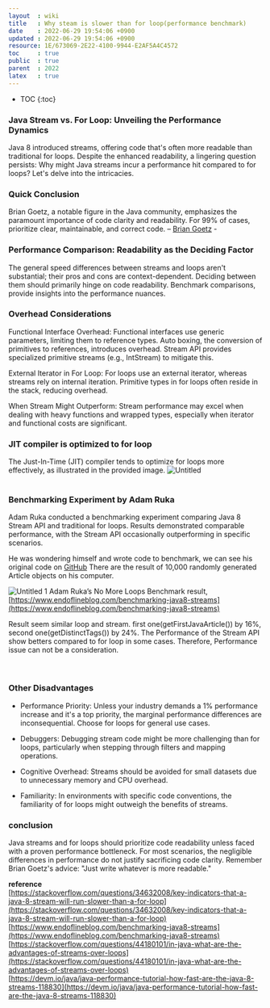 ```yaml
---
layout  : wiki
title   : Why steam is slower than for loop(performance benchmark)
date    : 2022-06-29 19:54:06 +0900
updated : 2022-06-29 19:54:06 +0900
resource: 1E/673069-2E22-4100-9944-E2AF5A4C4572
toc     : true
public  : true
parent  : 2022
latex   : true
---
```

* TOC
{:toc}

### **Java Stream vs. For Loop: Unveiling the Performance Dynamics**
Java 8 introduced streams, offering code that's often more readable than traditional for loops. Despite the enhanced 
readability, a lingering question persists: Why might Java streams incur a performance hit compared to for loops? 
Let's delve into the intricacies.


### **Quick Conclusion**  
Brian Goetz, a notable figure in the Java community, emphasizes the paramount importance of code clarity and readability. 
For 99% of cases, prioritize clear, maintainable, and correct code.
– [Brian Goetz](https://stackoverflow.com/users/3553087/brian-goetz) -

### **Performance Comparison: Readability as the Deciding Factor**
The general speed differences between streams and loops aren't substantial; their pros and cons are context-dependent. 
Deciding between them should primarily hinge on code readability. Benchmark comparisons, provide insights into the performance 
nuances.

### **Overhead Considerations**  
Functional Interface Overhead:
Functional interfaces use generic parameters, limiting them to reference types. Auto boxing, the conversion of primitives 
to references, introduces overhead. Stream API provides specialized primitive streams (e.g., IntStream) to mitigate this.

External Iterator in For Loop:
For loops use an external iterator, whereas streams rely on internal iteration. Primitive types in for loops often reside 
in the stack, reducing overhead.

When Stream Might Outperform:
Stream performance may excel when dealing with heavy functions and wrapped types, especially when iterator and functional 
costs are significant.

### **JIT compiler is optimized to for loop**  
The Just-In-Time (JIT) compiler tends to optimize for loops more effectively, as illustrated in the provided image.
![Untitled](https://user-images.githubusercontent.com/72185011/206899755-b4286de3-c8b5-44f1-8dec-6c49a17c8496.png)
<br>
<br>

### **Benchmarking Experiment by Adam Ruka**  
Adam Ruka conducted a benchmarking experiment comparing Java 8 Stream API and traditional for loops. Results demonstrated 
comparable performance, with the Stream API occasionally outperforming in specific scenarios.

He was wondering himself and wrote code to benchmark, we can see his original code on [GitHub](https://github.com/skinny85/no-more-loops-benchmark)
There are the result of 10,000 randomly generated Article objects on his computer.

![Untitled 1](https://user-images.githubusercontent.com/72185011/206899762-190c88b7-22c6-4c0e-9b4f-506c878e1025.png)
Adam Ruka’s No More Loops Benchmark result, [https://www.endoflineblog.com/benchmarking-java8-streams](https://www.endoflineblog.com/benchmarking-java8-streams)

Result seem similar loop and stream. first one(getFirstJavaArticle()) by 16%, second one(getDistinctTags()) by 24%. 
The Performance of the Stream API show betters compared to for loop in some cases. Therefore, Performance issue can not 
be a consideration.
<br>  
<br>

### **Other Disadvantages**
- Performance Priority:
Unless your industry demands a 1% performance increase and it's a top priority, 
the marginal performance differences are inconsequential. Choose for loops for general use cases.

- Debuggers:
Debugging stream code might be more challenging than for loops, particularly when stepping through filters and mapping 
operations.

- Cognitive Overhead:
Streams should be avoided for small datasets due to unnecessary memory and CPU overhead.

- Familiarity:
In environments with specific code conventions, the familiarity of for loops might outweigh the benefits of streams.

### **conclusion**
Java streams and for loops should prioritize code readability unless faced with a proven performance bottleneck. 
For most scenarios, the negligible differences in performance do not justify sacrificing code clarity. 
Remember Brian Goetz's advice: "Just write whatever is more readable."

**reference**  
[https://stackoverflow.com/questions/34632008/key-indicators-that-a-java-8-stream-will-run-slower-than-a-for-loop](https://stackoverflow.com/questions/34632008/key-indicators-that-a-java-8-stream-will-run-slower-than-a-for-loop)    
[https://www.endoflineblog.com/benchmarking-java8-streams](https://www.endoflineblog.com/benchmarking-java8-streams)    
[https://stackoverflow.com/questions/44180101/in-java-what-are-the-advantages-of-streams-over-loops](https://stackoverflow.com/questions/44180101/in-java-what-are-the-advantages-of-streams-over-loops)  
[https://devm.io/java/java-performance-tutorial-how-fast-are-the-java-8-streams-118830](https://devm.io/java/java-performance-tutorial-how-fast-are-the-java-8-streams-118830)  